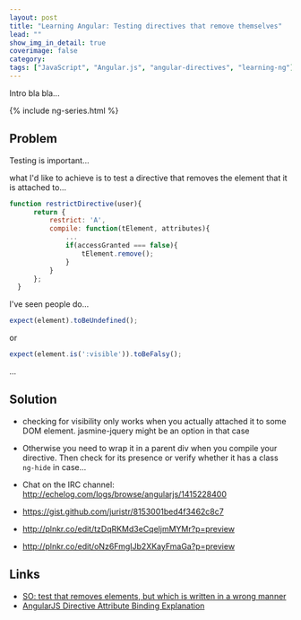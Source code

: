 ```yaml
---
layout: post
title: "Learning Angular: Testing directives that remove themselves"
lead: ""
show_img_in_detail: true
coverimage: false
category:
tags: ["JavaScript", "Angular.js", "angular-directives", "learning-ng"]
---
```


Intro bla bla...

{% include ng-series.html %}

## Problem

Testing is important...

what I'd like to achieve is to test a directive that removes the element that it is attached to...

```javascript
function restrictDirective(user){
      return {
          restrict: 'A',
          compile: function(tElement, attributes){
              ...
              if(accessGranted === false){
                  tElement.remove();
              }
          }
      };
  }
```

I've seen people do...

```javascript
expect(element).toBeUndefined();
```

or

```javascript
expect(element.is(':visible')).toBeFalsy();
```

...

## Solution

- checking for visibility only works when you actually attached it to some DOM element. jasmine-jquery might be an option in that case
- Otherwise you need to wrap it in a parent div when you compile your directive. Then check for its presence or verify whether it has a class `ng-hide` in case...

- Chat on the IRC channel: http://echelog.com/logs/browse/angularjs/1415228400
- https://gist.github.com/juristr/8153001bed4f3462c8c7
- http://plnkr.co/edit/tzDqRKMd3eCqeljmMYMr?p=preview
- http://plnkr.co/edit/oNz6FmgIJb2XKayFmaGa?p=preview

## Links

- [SO: test that removes elements, but which is written in a wrong manner](http://stackoverflow.com/questions/18043412/displaying-different-content-within-a-single-view-based-on-the-users-role)
- [AngularJS Directive Attribute Binding Explanation](https://gist.github.com/CMCDragonkai/6282750)